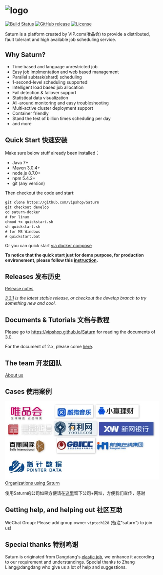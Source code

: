 # ![logo](https://vipshop.github.io/Saturn/zh-cn/3.x/_media/saturn-logo-new.png)

[![Build Status](https://secure.travis-ci.org/vipshop/Saturn.png?branch=develop)](https://travis-ci.org/vipshop/Saturn)
[![GitHub release](https://img.shields.io/github/release/vipshop/Saturn.svg)](https://github.com/vipshop/Saturn/releases)
[![License](https://img.shields.io/badge/license-Apache--2.0-blue.svg)](http://www.apache.org/licenses/LICENSE-2.0)

Saturn is a platform created by VIP.com(唯品会) to provide a distributed, fault tolerant and high available job scheduling service.

## Why Saturn?

- Time based and language unrestricted job
- Easy job implmentation and web based management
- Parallel subtask(shard) scheduling
- 1-second-level scheduling supported
- Intelligent load based job allocation
- Fail detection & failover support
- Statistical data visualization
- All-around monitoring and easy troubleshooting
- Multi-active cluster deployment support
- Container friendly
- Stand the test of billion times scheduling per day
- and more

## Quick Start 快速安装

Make sure below stuff already been installed：

- Java 7+
- Maven 3.0.4+
- node.js 8.7.0+
- npm 5.4.2+
- git (any version)

Then checkout the code and start:

```
git clone https://github.com/vipshop/Saturn
git checkout develop
cd saturn-docker
# for linux
chmod +x quickstart.sh
sh quickstart.sh
# for MS Windows
# quickstart.bat
```

Or you can quick start [via docker compose](https://vipshop.github.io/Saturn/#/zh-cn/3.x/quickstart?id=_2-docker%E5%90%AF%E5%8A%A8)

**To notice that the quick start just for demo purpose, for production environement, please follow this [instruction](https://vipshop.github.io/Saturn/#/zh-cn/3.x/saturn-console-deployment).**

## Releases 发布历史

[Release notes](https://github.com/vipshop/Saturn/releases)

*[3.3.1](https://github.com/vipshop/Saturn/releases/tag/v3.3.1) is the latest stable release, or checkout the develop branch to try something new and cool.*

## Documents & Tutorials 文档与教程

Please go to https://vipshop.github.io/Saturn for reading the documents of 3.0.

For the document of 2.x, please come [here](https://vipshop.github.io/Saturn/#/zh-cn/2.x/).

## The team 开发团队

[About us](https://github.com/vipshop/Saturn/wiki/Saturn's-Wow-Team)

## Cases 使用案例

![orgs](docs/zh-cn/3.x/_media/orgs2.jpg)
[Organizations using Saturn](https://github.com/vipshop/Saturn/wiki/Organizations-using-Saturn)

使用Saturn的公司如果方便请在[这里](https://github.com/vipshop/Saturn/issues/506)留下公司+网址，方便我们宣传，感谢

## Getting help, and helping out 社区互助

WeChat Group: Please add group owner `viptech128` (备注"saturn") to join us!

## Special thanks 特别鸣谢

Saturn is originated from Dangdang's [elastic job](https://github.com/dangdangdotcom/elastic-job), we enhance it according to our requirement and understandings. Special thanks to Zhang Liang@dangdang who give us a lot of help and suggestions.

